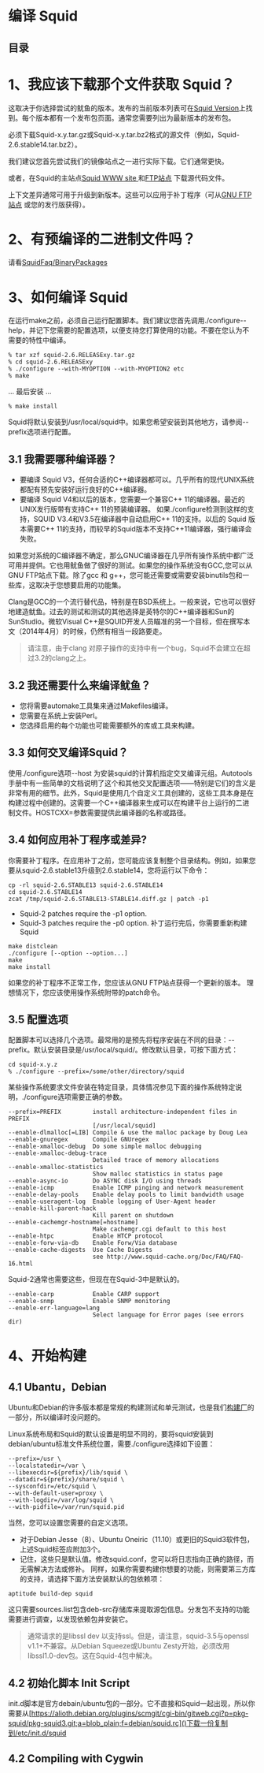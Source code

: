 # 编译 Squid
## 目录
# 1、我应该下载那个文件获取 Squid？
这取决于你选择尝试的鱿鱼的版本。发布的当前版本列表可在[Squid Version](http://www.squid-cache.org/Versions/)上找到。每个版本都有一个发布包页面。通常您需要列出为最新版本的发布包。

必须下载Squid-x.y.tar.gz或Squid-x.y.tar.bz2格式的源文件（例如，Squid-2.6.stable14.tar.bz2）。

我们建议您首先尝试我们的镜像站点之一进行实际下载。它们通常更快。

或者，在Squid的主站点[Squid WWW site ](http://www.squid-cache.org) 和[FTP站点](ftp://www.squid-cache.org/pub/) 下载源代码文件。

上下文差异通常可用于升级到新版本。这些可以应用于补丁程序（可从[GNU FTP站点](ftp://ftp.gnu.org/gnu/patch) 或您的发行版获得）。
# 2、有预编译的二进制文件吗？
请看[SquidFaq/BinaryPackages](https://wiki.squid-cache.org/SquidFaq/BinaryPackages)
# 3、如何编译 Squid
在运行make之前，必须自己运行配置脚本。我们建议您首先调用./configure--help，并记下您需要的配置选项，以便支持您打算使用的功能。不要在您认为不需要的特性中编译。
```Shell
% tar xzf squid-2.6.RELEASExy.tar.gz
% cd squid-2.6.RELEASExy
% ./configure --with-MYOPTION --with-MYOPTION2 etc
% make
```
... 最后安装 ...
```Shell
% make install
```
Squid将默认安装到/usr/local/squid中。如果您希望安装到其他地方，请参阅--prefix选项进行配置。
## 3.1 我需要哪种编译器？
- 要编译 Squid V3，任何合适的C++编译器都可以。几乎所有的现代UNIX系统都配有预先安装好运行良好的C++编译器。
- 要编译 Squid V4和以后的版本，您需要一个兼容C++ 11的编译器。最近的UNIX发行版带有支持C++ 11的预装编译器。
如果./configure检测到这样的支持，SQUID V3.4和V3.5在编译器中自动启用C++ 11的支持。以后的 Squid 版本需要C++ 11的支持，而较早的Squid版本不支持C++11编译器，强行编译会失败。

如果您对系统的C编译器不确定，那么GNUC编译器在几乎所有操作系统中都广泛可用并提供。它也用鱿鱼做了很好的测试。如果您的操作系统没有GCC,您可以从GNU FTP站点下载。除了gcc 和 g++，您可能还需要或需要安装binutils包和一些库，这取决于您想要启用的功能集。

Clang是GCC的一个流行替代品，特别是在BSD系统上。一般来说，它也可以很好地建造鱿鱼。过去的测试和测试的其他选择是英特尔的C++编译器和Sun的SunStudio。微软Visual C++是SQUID开发人员瞄准的另一个目标，但在撰写本文（2014年4月）的时候，仍然有相当一段路要走。
> 请注意，由于clang 对原子操作的支持中有一个bug，Squid不会建立在超过3.2的clang之上。
## 3.2 我还需要什么来编译鱿鱼？
- 您将需要automake工具集来通过Makefiles编译。
- 您需要在系统上安装Perl。
- 您选择启用的每个功能也可能需要额外的库或工具来构建。
## 3.3 如何交叉编译Squid？
使用./configure选项--host 为安装squid的计算机指定交叉编译元组。Autotools手册中有一些简单的文档说明了这个和其他交叉配置选项——特别是它们的含义是非常有用的细节。此外，Squid是使用几个自定义工具创建的，这些工具本身是在构建过程中创建的。这需要一个C++编译器来生成可以在构建平台上运行的二进制文件。HOSTCXX=参数需要提供此编译器的名称或路径。
## 3.4 如何应用补丁程序或差异?
你需要补丁程序。在应用补丁之前，您可能应该复制整个目录结构。例如，如果您要从squid-2.6.stable13升级到2.6.stable14，您将运行以下命令：
```Shell
cp -rl squid-2.6.STABLE13 squid-2.6.STABLE14
cd squid-2.6.STABLE14
zcat /tmp/squid-2.6.STABLE13-STABLE14.diff.gz | patch -p1
```
- Squid-2 patches require the -p1 option.
- Squid-3 patches require the -p0 option.
补丁运行完后，你需要重新构建Squid
```Shell
make distclean
./configure [--option --option...]
make
make install
```
如果您的补丁程序不正常工作，您应该从GNU FTP站点获得一个更新的版本。
理想情况下，您应该使用操作系统附带的patch命令。
## 3.5 配置选项
配置脚本可以选择几个选项。最常用的是预先将程序安装在不同的目录：--prefix。默认安装目录是/usr/local/squid/。修改默认目录，可按下面方式：
```Shell
cd squid-x.y.z
% ./configure --prefix=/some/other/directory/squid
```
某些操作系统要求文件安装在特定目录，具体情况参见下面的操作系统特定说明，./configure选项需要正确的参数。
```Shell
--prefix=PREFIX         install architecture-independent files in PREFIX
                        [/usr/local/squid]
--enable-dlmalloc[=LIB] Compile & use the malloc package by Doug Lea
--enable-gnuregex       Compile GNUregex
--enable-xmalloc-debug  Do some simple malloc debugging
--enable-xmalloc-debug-trace
                        Detailed trace of memory allocations
--enable-xmalloc-statistics
                        Show malloc statistics in status page
--enable-async-io       Do ASYNC disk I/O using threads
--enable-icmp           Enable ICMP pinging and network measurement
--enable-delay-pools    Enable delay pools to limit bandwidth usage
--enable-useragent-log  Enable logging of User-Agent header
--enable-kill-parent-hack
                        Kill parent on shutdown
--enable-cachemgr-hostname[=hostname]
                        Make cachemgr.cgi default to this host
--enable-htpc           Enable HTCP protocol
--enable-forw-via-db    Enable Forw/Via database
--enable-cache-digests  Use Cache Digests
                        see http://www.squid-cache.org/Doc/FAQ/FAQ-16.html
```
Squid-2通常也需要这些，但现在在Squid-3中是默认的。
```Shell
--enable-carp           Enable CARP support
--enable-snmp           Enable SNMP monitoring
--enable-err-language=lang
                        Select language for Error pages (see errors dir)
```
# 4、开始构建
## 4.1 Ubantu，Debian
Ubuntu和Debian的许多版本都是常规的构建测试和单元测试，也是我们[构建厂](https://wiki.squid-cache.org/BuildFarm)的一部分，所以编译时没问题的。

Linux系统布局和Squid的默认设置是明显不同的，要将squid安装到debian/ubuntu标准文件系统位置，需要./configure选择如下设置：
```Shell
--prefix=/usr \
--localstatedir=/var \
--libexecdir=${prefix}/lib/squid \
--datadir=${prefix}/share/squid \
--sysconfdir=/etc/squid \
--with-default-user=proxy \
--with-logdir=/var/log/squid \
--with-pidfile=/var/run/squid.pid
```
当然，您可以设置您需要的自定义选项。
- 对于Debian Jesse（8）、Ubuntu Oneiric（11.10）或更旧的Squid3软件包，上述Squid标签应附加3个。
- 记住，这些只是默认值。修改squid.conf，您可以将日志指向正确的路径，而无需解决方法或修补。
同样，如果你需要构建你想要的功能，则需要第三方库的支持，请选择下面方法安装默认的包依赖项：
```Shell
aptitude build-dep squid
```
这只需要sources.list包含deb-src存储库来提取源包信息。分发包不支持的功能需要进行调查，以发现依赖包并安装它。
>通常请求的是libssl dev 以支持ssl。但是，请注意，squid-3.5与openssl v1.1+不兼容。从Debian Squeeze或Ubuntu Zesty开始，必须改用libssl1.0-dev包。这在Squid-4包中解决。
## 4.2 初始化脚本 Init Script
init.d脚本是官方debain/ubuntu包的一部分。它不直接和Squid一起出现，所以你需要从[https://alioth.debian.org/plugins/scmgit/cgi-bin/gitweb.cgi?p=pkg-squid/pkg-squid3.git;a=blob_plain;f=debian/squid.rc]()下载一份复制到/etc/init.d/squid
## 4.2 Compiling with Cygwin

